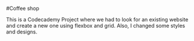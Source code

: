 #Coffee shop

This is a Codecademy Project where we had to look for an existing website and create a new one using flexbox and grid. Also, I changed some styles and designs.   
